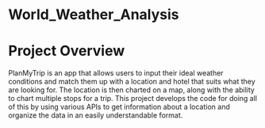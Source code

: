 # World_Weather_Analysis

# Project Overview
PlanMyTrip is an app that allows users to input their ideal weather conditions and match them up with a location and hotel that suits what they are looking for.  The location is then charted on a map, along with the ability to chart multiple stops for a trip. 
This project develops the code for doing all of this by using various APIs to get information about a location and organize the data in an easily understandable format.
